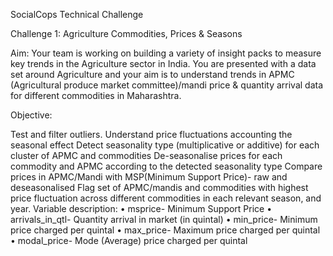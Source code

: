 SocialCops
Technical Challenge

Challenge 1: Agriculture Commodities, Prices & Seasons

Aim: Your team is working on building a variety of insight packs to measure key trends in the Agriculture sector in India. You are presented with a data set around Agriculture and your aim is to understand trends in APMC (Agricultural produce market committee)/mandi price & quantity arrival data for different commodities in Maharashtra.

Objective:

Test and filter outliers.
Understand price fluctuations accounting the seasonal effect
Detect seasonality type (multiplicative or additive) for each cluster of APMC and commodities
De-seasonalise prices for each commodity and APMC according to the detected seasonality type
Compare prices in APMC/Mandi with MSP(Minimum Support Price)- raw and deseasonalised
Flag set of APMC/mandis and commodities with highest price fluctuation across different commodities in each relevant season, and year.
Variable description: •	msprice- Minimum Support Price •	arrivals_in_qtl- Quantity arrival in market (in quintal) •	min_price- Minimum price charged per quintal •	max_price- Maximum price charged per quintal •	modal_price- Mode (Average) price charged per quintal
